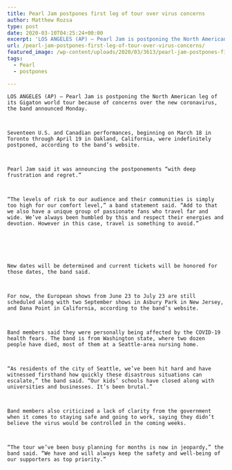 ```yaml
---
title: Pearl Jam postpones first leg of tour over virus concerns
author: Matthew Rozsa
type: post
date: 2020-03-10T04:25:24+00:00
excerpt: 'LOS ANGELES (AP) — Pearl Jam is postponing the North American leg of its Gigaton world tour because of concerns over the new coronavirus, the band announced Monday.Seventeen U.S. and Canadian performances, beginning on March 18 in Toronto through April 19 in Oakland, California, were indefinitely postponed, according to the band’s website. Pearl Jam said&hellip;'
url: /pearl-jam-postpones-first-leg-of-tour-over-virus-concerns/
featured_image: /wp-content/uploads/2020/03/3613/pearl-jam-postpones-first-leg-of-tour-over-virus-concerns.jpg
tags:
  - Pearl
  - postpones

---
```

  
    LOS ANGELES (AP) — Pearl Jam is postponing the North American leg of its Gigaton world tour because of concerns over the new coronavirus, the band announced Monday.
  
  
  
    Seventeen U.S. and Canadian performances, beginning on March 18 in Toronto through April 19 in Oakland, California, were indefinitely postponed, according to the band’s website.
  
  
  
    Pearl Jam said it was announcing the postponements “with deep frustration and regret.”
  
  
  
    “The levels of risk to our audience and their communities is simply too high for our comfort level,” a band statement said. “Add to that we also have a unique group of passionate fans who travel far and wide. We’ve always been humbled by this and respect their energies and devotion. However in this case, travel is something to avoid.”
  
  
  
  
  
  
    New dates will be determined and current tickets will be honored for those dates, the band said.
  
  
  
    For now, the European shows from June 23 to July 23 are still scheduled along with two September shows in Asbury Park in New Jersey, and Dana Point in California, according to the band’s website.
  
  
  
    Band members said they were personally being affected by the COVID-19 health fears. The band is from Washington state, where two dozen people have died, most of them at a Seattle-area nursing home.
  
  
  
    “As residents of the city of Seattle, we’ve been hit hard and have witnessed firsthand how quickly these disastrous situations can escalate,” the band said. “Our kids’ schools have closed along with universities and businesses. It’s been brutal.”
  
  
  
    Band members also criticized a lack of clarity from the government when it comes to staying safe and going to work, saying they didn’t believe the virus would be controlled in the coming weeks.
  
  
  
    “The tour we’ve been busy planning for months is now in jeopardy,” the band said. “We have and will always keep the safety and well-being of our supporters as top priority.”
  
